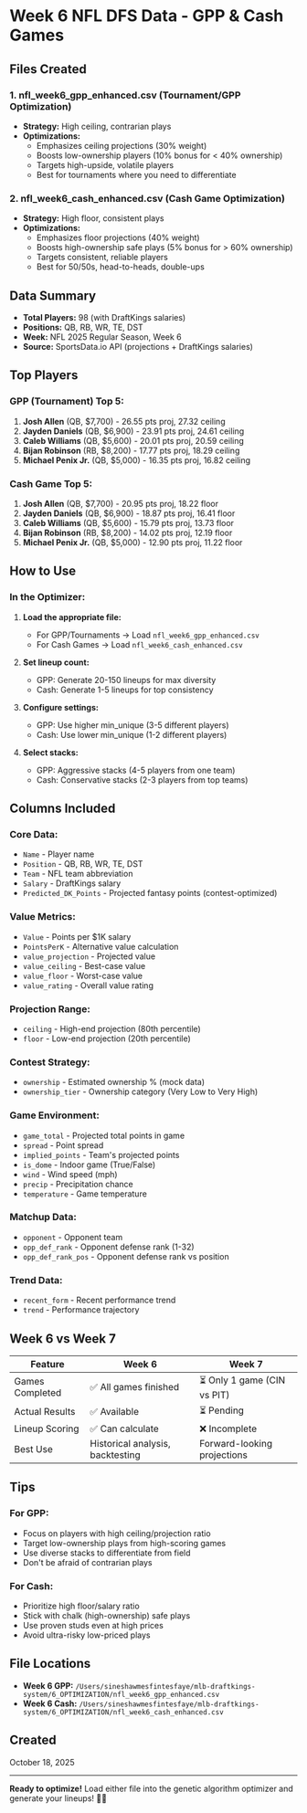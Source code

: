 # Week 6 NFL DFS Data - GPP & Cash Games

## Files Created

### 1. **nfl_week6_gpp_enhanced.csv** (Tournament/GPP Optimization)
- **Strategy:** High ceiling, contrarian plays
- **Optimizations:**
  - Emphasizes ceiling projections (30% weight)
  - Boosts low-ownership players (10% bonus for < 40% ownership)
  - Targets high-upside, volatile players
  - Best for tournaments where you need to differentiate

### 2. **nfl_week6_cash_enhanced.csv** (Cash Game Optimization)
- **Strategy:** High floor, consistent plays
- **Optimizations:**
  - Emphasizes floor projections (40% weight)
  - Boosts high-ownership safe plays (5% bonus for > 60% ownership)
  - Targets consistent, reliable players
  - Best for 50/50s, head-to-heads, double-ups

## Data Summary

- **Total Players:** 98 (with DraftKings salaries)
- **Positions:** QB, RB, WR, TE, DST
- **Week:** NFL 2025 Regular Season, Week 6
- **Source:** SportsData.io API (projections + DraftKings salaries)

## Top Players

### GPP (Tournament) Top 5:
1. **Josh Allen** (QB, $7,700) - 26.55 pts proj, 27.32 ceiling
2. **Jayden Daniels** (QB, $6,900) - 23.91 pts proj, 24.61 ceiling
3. **Caleb Williams** (QB, $5,600) - 20.01 pts proj, 20.59 ceiling
4. **Bijan Robinson** (RB, $8,200) - 17.77 pts proj, 18.29 ceiling
5. **Michael Penix Jr.** (QB, $5,000) - 16.35 pts proj, 16.82 ceiling

### Cash Game Top 5:
1. **Josh Allen** (QB, $7,700) - 20.95 pts proj, 18.22 floor
2. **Jayden Daniels** (QB, $6,900) - 18.87 pts proj, 16.41 floor
3. **Caleb Williams** (QB, $5,600) - 15.79 pts proj, 13.73 floor
4. **Bijan Robinson** (RB, $8,200) - 14.02 pts proj, 12.19 floor
5. **Michael Penix Jr.** (QB, $5,000) - 12.90 pts proj, 11.22 floor

## How to Use

### In the Optimizer:

1. **Load the appropriate file:**
   - For GPP/Tournaments → Load `nfl_week6_gpp_enhanced.csv`
   - For Cash Games → Load `nfl_week6_cash_enhanced.csv`

2. **Set lineup count:**
   - GPP: Generate 20-150 lineups for max diversity
   - Cash: Generate 1-5 lineups for top consistency

3. **Configure settings:**
   - GPP: Use higher min_unique (3-5 different players)
   - Cash: Use lower min_unique (1-2 different players)

4. **Select stacks:**
   - GPP: Aggressive stacks (4-5 players from one team)
   - Cash: Conservative stacks (2-3 players from top teams)

## Columns Included

### Core Data:
- `Name` - Player name
- `Position` - QB, RB, WR, TE, DST
- `Team` - NFL team abbreviation
- `Salary` - DraftKings salary
- `Predicted_DK_Points` - Projected fantasy points (contest-optimized)

### Value Metrics:
- `Value` - Points per $1K salary
- `PointsPerK` - Alternative value calculation
- `value_projection` - Projected value
- `value_ceiling` - Best-case value
- `value_floor` - Worst-case value
- `value_rating` - Overall value rating

### Projection Range:
- `ceiling` - High-end projection (80th percentile)
- `floor` - Low-end projection (20th percentile)

### Contest Strategy:
- `ownership` - Estimated ownership % (mock data)
- `ownership_tier` - Ownership category (Very Low to Very High)

### Game Environment:
- `game_total` - Projected total points in game
- `spread` - Point spread
- `implied_points` - Team's projected points
- `is_dome` - Indoor game (True/False)
- `wind` - Wind speed (mph)
- `precip` - Precipitation chance
- `temperature` - Game temperature

### Matchup Data:
- `opponent` - Opponent team
- `opp_def_rank` - Opponent defense rank (1-32)
- `opp_def_rank_pos` - Opponent defense rank vs position

### Trend Data:
- `recent_form` - Recent performance trend
- `trend` - Performance trajectory

## Week 6 vs Week 7

| Feature | Week 6 | Week 7 |
|---------|--------|--------|
| Games Completed | ✅ All games finished | ⏳ Only 1 game (CIN vs PIT) |
| Actual Results | ✅ Available | ⏳ Pending |
| Lineup Scoring | ✅ Can calculate | ❌ Incomplete |
| Best Use | Historical analysis, backtesting | Forward-looking projections |

## Tips

### For GPP:
- Focus on players with high ceiling/projection ratio
- Target low-ownership plays from high-scoring games
- Use diverse stacks to differentiate from field
- Don't be afraid of contrarian plays

### For Cash:
- Prioritize high floor/salary ratio
- Stick with chalk (high-ownership) safe plays
- Use proven studs even at high prices
- Avoid ultra-risky low-priced plays

## File Locations

- **Week 6 GPP:** `/Users/sineshawmesfintesfaye/mlb-draftkings-system/6_OPTIMIZATION/nfl_week6_gpp_enhanced.csv`
- **Week 6 Cash:** `/Users/sineshawmesfintesfaye/mlb-draftkings-system/6_OPTIMIZATION/nfl_week6_cash_enhanced.csv`

## Created

October 18, 2025

---

**Ready to optimize!** Load either file into the genetic algorithm optimizer and generate your lineups! 🏈🚀

